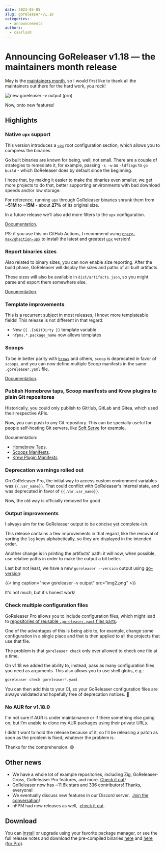 ```yaml
---
date: 2023-05-05
slug: goreleaser-v1.18
categories:
  - announcements
authors:
  - caarlos0
---
```


# Announcing GoReleaser v1.18 — the maintainers month release

May is the [maintainers month](https://maintainermonth.github.com), so I would
first like to thank all the maintainers out there for the hard work, you rock!

<!-- more -->

![new goreleaser -v output (pro)](https://carlosbecker.com/posts/goreleaser-v1.18/img1.png)

Now, onto new features!

## Highlights

### Native `upx` support

This version introduces a [`upx`][upx] root configuration section, which allows
you to compress the binaries.

Go built binaries are known for being, well, not small. There are a couple of
strategies to remediate it, for example, passing `-s -w` as `-ldflags` to `go
build` - which GoReleaser does by default since the beginning.

I hope that, by making it easier to make the binaries even smaller, we get more
projects to do that, better supporting environments with bad download speeds
and/or low storage.

For reference, running `upx` through GoReleaser binaries shrunk them from
**~51M** to **~15M** - about **27%** of its original size.

In a future release we'll also add more filters to the `upx` configuration.

[Documentation](https://goreleaser.com/customization/upx/).

PS: if you use this on GitHub Actions, I recommend using
[`crazy-max/ghaction-upx`](https://github.com/crazy-max/ghaction-upx) to install
the latest and greatest [`upx`][upx] version!

[upx]: https://upx.github.io/

### Report binaries sizes

Also related to binary sizes, you can now enable size reporting. After the build
phase, GoReleaser will display the sizes and paths of all built artifacts.

These sizes will also be available in `dist/artifacts.json`, so you might parse
and export them somewhere else.

[Documentation](https://goreleaser.com/customization/reportsizes/).

### Template improvements

This is a recurrent subject in most releases, I know: more templateable fields!
This release is not different in that regard:

- New `{{ .IsGitDirty }}` template variable
- `nfpms.*.package_name` now allows templates

### Scoops

To be in better parity with [`brews`][brews] and others, `scoop` is deprecated
in favor of `scoops`, and you can now define multiple Scoop manifests in the
same `.goreleaser.yaml` file.

[Documentation](https://goreleaser.com/customization/scoop/).

[brews]: https://goreleaser.com/customization/homebrew/

### Publish Homebrew taps, Scoop manifests and Krew plugins to plain Git repositores

Historically, you could only publish to GitHub, GitLab and Gitea, which used
their respective APIs.

Now, you can push to any Git repository. This can be specially useful for people
self-hosting Git servers, like [Soft Serve][soft] for example.

[soft]: https://charm.sh/soft-serve

Documentation:

- [Homebrew Taps](https://goreleaser.com/customization/homebrew/).
- [Scoops Manifests](https://goreleaser.com/customization/scoop/).
- [Krew Plugin Manifests](https://goreleaser.com/customization/krew/)

### Deprecation warnings rolled out

On GoReleaser Pro, the initial way to access custom environment variables was
`{{.var_name}}`. That could conflict with GoReleaser's internal state, and was
deprecated in favor of `{{.Var.var_name}}`.

Now, the old way is officially removed for good.

### Output improvements

I always aim for the GoReleaser output to be concise yet complete-ish.

This release contains a few improvements in that regard, like the removal of
sorting the `log` keys alphabetically, so they are displayed in the intended
order.

Another change is in printing the artifacts' path: it will now, when possible,
use relative paths in order to make the output a bit better.

Last but not least, we have a new `goreleaser --version` output using
[go-version](https://github.com/caarlos0/go-version):

{{< img caption="new goreleaser -v output" src="img2.png" >}}

It's not much, but it's honest work!

### Check multiple configuration files

GoReleaser Pro allows you to include configuration files, which might lead to
[repositories of reusable `.goreleaser.yaml` files
parts](https://github.com/caarlos0/goreleaserfiles).

One of the advantages of this is being able to, for example, change some
configuration in a single place and that is then applied to all the projects
that use that file.

The problem is that `goreleaser check` only ever allowed to check one file at a
time.

On v1.18 we added the ability to, instead, pass as many configuration files you
need as arguments. This also allows you to use shell globs, e.g.:

```bash
goreleaser check goreleaser*.yaml
```

You can then add this to your CI, so your GoReleaser configuration files are
always validated and hopefully free of deprecation notices. 🤝

### No AUR for v1.18.0

I'm not sure if AUR is under maintainance or if there something else going on,
but I'm unable to clone my AUR packages using their private URLs.

I didn't want to hold the release because of it, so I'll be releasing a patch as
soon as the problem is fixed, whatever the problem is.

Thanks for the comprehension. 😃

## Other news

- We have a whole lot of example repositories, including Zig, GoReleaser-Cross,
  GoReleaser Pro features, and more.
  [Check it out](https://github.com/orgs/goreleaser/repositories?q=example)!
- GoReleaser now has ~11.6k stars and 336 contributors! Thanks, everyone!
- We eventually discuss new features in our Discord server. 
  [Join the conversation](https://goreleaser.com/discord)!
- nFPM had new releases as well, 
  [check it out](https://github.com/goreleaser/nfpm/releases).

## Download

You can [install][] or upgrade using your favorite package manager, or see the
full release notes and download the pre-compiled binaries [here][oss-rel] and
[here (for Pro)][pro-rel].

[install]: https://goreleaser.com/install
[pro-rel]: https://github.com/goreleaser/goreleaser-pro/releases/tag/v1.18.0-pro
[oss-rel]: https://github.com/goreleaser/goreleaser/releases/tag/v1.18.0

